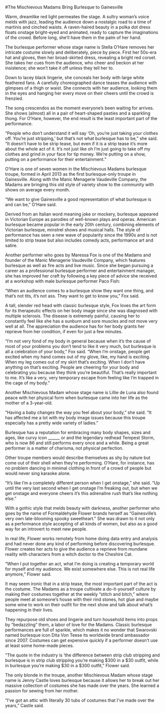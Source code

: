 #The Mischievous Madams Bring Burlesque to Gainesville

Warm, dreamlike red light permeates the stage. A sultry woman’s voice melds with jazz, leading the audience down a nostalgic road to a time of martinis and cinched waists. A raven-haired beauty in a polka dot dress floats onstage bright-eyed and animated, ready to capture the imaginations of the crowd. Before long, she’ll have them in the palm of her hand.

The burlesque performer whose stage name is Stella O’Hare removes her intricate costume slowly and deliberately, piece by piece. First her 50s-era hat and gloves, then her broad-skirted dress, revealing a bright red corset. She takes her cues from the audience, who cheer and beckon at her insistence; she won’t take it off unless they tell her to.

Down to lacey black lingerie, she conceals her body with large white feathered fans. A carefully choreographed dance teases the audience with glimpses of a thigh or waist. She connects with her audience, looking them in the eyes and hanging her every move on their cheers until the crowd is frenzied.

The song crescendos as the moment everyone’s been waiting for arrives. She shows (almost) all in a pair of heart-shaped pasties and a sparkling thong. For O’Hare, however, the end result is the least important part of the performance.

“People who don’t understand it will say ‘Oh, you’re just taking your clothes off. You’re just stripping,’ but that’s not what burlesque has to be,” she said. “It doesn’t have to be strip tease, but even if it is a strip tease it’s more about the whole act of it. It’s not just like oh I’m just going to take off my clothes and grind in your face for tip money. We’re putting on a show, putting on a performance for their entertainment.”

O’Hare is one of seven women in the Mischievous Madams burlesque troupe, formed in April 2013 as the first burlesque-only troupe in Gainesville. Along with the Manic Menagerie Vaudeville Company, the Madams are bringing this old style of variety show to the community with shows on average every month.

“We want to give Gainesville a good representation of what burlesque is and can be,” O’Hare said.

Derived from an Italian word meaning joke or mockery, burlesque appeared in Victorian Europe as parodies of well-known plays and operas. American burlesque became popular in the early 20th century, combining elements of Victorian burlesque, minstrel shows and musical halls. The style of performance has seen a new wave of popularity since the 1990s and is not limited to strip tease but also includes comedy acts, performance art and satire.

Another performer who goes by Maressa Fox is one of the Madams and founder of the Manic Menagerie Vaudeville Company, which features burlesque as well as fire acts and live music. Since she began pursuing a career as a professional burlesque performer and entertainment manager, she has improved her craft by following a key piece of advice she received at a workshop with male burlesque performer Paco Fish:

“When an audience comes to a burlesque show they want one thing, and that’s not tits, it’s not ass. They want to get to know you,” Fox said.

A tall, slender red head with classic burlesque style, Fox loves the art form for its therapeutic effects on her body image since she was diagnosed with multiple sclerosis. The disease is extremely painful, causing her to constantly feel like she has a sunburn and sore muscles and not move very well at all. The appreciation the audience has for her body grants her reprieve from her condition, if even for just a few minutes.

“I’m not very fond of my body in general because when it’s the cause of most of your problems you don’t tend to like it very much, but burlesque is all a celebration of your body,” Fox said. “When I’m onstage, people get excited when my hand comes out of my glove, like, my hand is exciting. When my leg comes out of my skirt that’s exciting. When I don’t have anything on that’s exciting. People are cheering for your body and celebrating you because they think you’re beautiful. That’s really important to me. It’s like a very, very temporary escape from feeling like I’m trapped in the cage of my body.”

Another Mischievous Madam whose stage name is Lillie de Luna also found peace with her physical form when burlesque came into her life as the mother of a 3-year-old. 

“Having a baby changes the way you feel about your body,” she said. “It has affected me a lot with my body image issues because this troupe especially has a pretty wide variety of ladies.”

Burlesque has a reputation for embracing many body shapes, sizes and ages, like curvy icon ______ or and the legendary redhead Tempest Storm, who is now 86 and still performs every once and a while. Being a great performer is a matter of charisma, not physical perfection.

Other troupe members would describe themselves as shy by nature but come out of their shell when they’re performing. O’Hare, for instance, has no problem dancing in minimal clothing in front of a crowd of people but would never sing karaoke alone.

“It’s like I’m a completely different person when I get onstage,” she said. “Up until the very last second when I get onstage I’m freaking out, but when we get onstage and everyone cheers it’s this adrenaline rush that’s like nothing else.”

With a gothic style that melds beauty with darkness, another performer who goes by the name of Formaldehyde Flower brands herself as “Gainesville’s very own late-blooming spooky sweetheart.” She was drawn to it not only as a performance style accepting of all kinds of women, but also as a good way for an introvert to meet new people.

In real life, Flower works remotely from home doing data entry and analysis and had never done any kind of performing before discovering burlesque. Flower creates her acts to give the audience a reprieve from mundane reality with characters from a witch doctor to the Cheshire Cat.

“When I put together an act, what I’m doing is creating a temporary world for myself and my audience. We exist somewhere else. This is not real life anymore,” Flower said.

It may seem ironic that in a strip tease, the most important part of the act is the costume. The Madams as a troupe cultivate a do-it-yourself culture by making their costumes together at the weekly “stitch and bitch,” where people meet at someone’s house with their rind stones, hot glue and maybe some wine to work on their outfit for the next show and talk about what’s happening in their lives. 

They repurpose old shoes and lingerie and turn household items into props by “bedazzling” them, a labor of love for the Madams. Classic burlesque performances are full of sparkle, which makes it no wonder that Swarovski named burlesque icon Dita Von Teese its worldwide brand ambassador since 2007. Costumes can get expensive quickly if a performer doesn’t use at least some home-made pieces.

“The quote in the industry is ‘the difference between strip club stripping and burlesque is in strip club stripping you’re making $300 in a $30 outfit, while in burlesque you’re making $30 in a $300 outfit,” Flower said.

The only blonde in the troupe, another Mischievous Madam whose stage name is Jenny Castle loves burlesque because it allows her to break out her massive collection of costumes she has made over the years. She learned a passion for sewing from her mother.

“I’ve got an attic with literally 30 tubs of costumes that I’ve made over the years,” Castle said.
